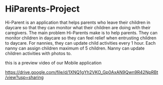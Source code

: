 # HiParents-Project
Hi-Parent is an application that helps parents who leave their children in daycare so that they can monitor what their children are doing with their caregivers. The main problem Hi-Parents make is to help parents. They can monitor children in daycare so they can feel relief when entrusting children to daycare.  For nannies, they can update child activities every 1 hour. Each nanny can assign children maximum of 5 children. Nanny can update children activities with photos to.

this is a preview video of our Mobile application

https://drive.google.com/file/d/1XNQ1gYh2VKO_Gp0AxAN9Qwn9R42NpRBt/view?usp=sharing
